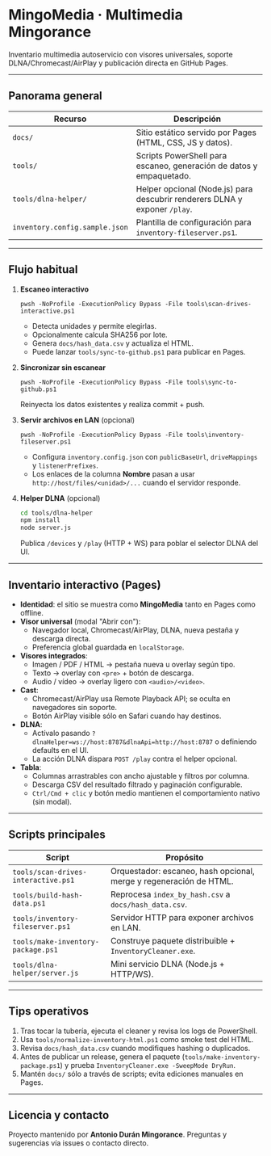 # MingoMedia · Multimedia Mingorance

Inventario multimedia autoservicio con visores universales, soporte DLNA/Chromecast/AirPlay y publicación directa en GitHub Pages.

---

## Panorama general

| Recurso | Descripción |
| --- | --- |
| `docs/` | Sitio estático servido por Pages (HTML, CSS, JS y datos). |
| `tools/` | Scripts PowerShell para escaneo, generación de datos y empaquetado. |
| `tools/dlna-helper/` | Helper opcional (Node.js) para descubrir renderers DLNA y exponer `/play`. |
| `inventory.config.sample.json` | Plantilla de configuración para `inventory-fileserver.ps1`. |

---

## Flujo habitual

1. **Escaneo interactivo**
   ```pwsh
   pwsh -NoProfile -ExecutionPolicy Bypass -File tools\scan-drives-interactive.ps1
   ```
   - Detecta unidades y permite elegirlas.
   - Opcionalmente calcula SHA256 por lote.
   - Genera `docs/hash_data.csv` y actualiza el HTML.
   - Puede lanzar `tools/sync-to-github.ps1` para publicar en Pages.

2. **Sincronizar sin escanear**
   ```pwsh
   pwsh -NoProfile -ExecutionPolicy Bypass -File tools\sync-to-github.ps1
   ```
   Reinyecta los datos existentes y realiza commit + push.

3. **Servir archivos en LAN** (opcional)
   ```pwsh
   pwsh -NoProfile -ExecutionPolicy Bypass -File tools\inventory-fileserver.ps1
   ```
   - Configura `inventory.config.json` con `publicBaseUrl`, `driveMappings` y `listenerPrefixes`.
   - Los enlaces de la columna **Nombre** pasan a usar `http://host/files/<unidad>/...` cuando el servidor responde.

4. **Helper DLNA** (opcional)
   ```bash
   cd tools/dlna-helper
   npm install
   node server.js
   ```
   Publica `/devices` y `/play` (HTTP + WS) para poblar el selector DLNA del UI.

---

## Inventario interactivo (Pages)

- **Identidad**: el sitio se muestra como **MingoMedia** tanto en Pages como offline.
- **Visor universal** (modal "Abrir con"):
  - Navegador local, Chromecast/AirPlay, DLNA, nueva pestaña y descarga directa.
  - Preferencia global guardada en `localStorage`.
- **Visores integrados**:
  - Imagen / PDF / HTML → pestaña nueva u overlay según tipo.
  - Texto → overlay con `<pre>` + botón de descarga.
  - Audio / vídeo → overlay ligero con `<audio>/<video>`.
- **Cast**:
  - Chromecast/AirPlay usa Remote Playback API; se oculta en navegadores sin soporte.
  - Botón AirPlay visible sólo en Safari cuando hay destinos.
- **DLNA**:
  - Actívalo pasando `?dlnaHelper=ws://host:8787&dlnaApi=http://host:8787` o definiendo defaults en el UI.
  - La acción DLNA dispara `POST /play` contra el helper opcional.
- **Tabla**:
  - Columnas arrastrables con ancho ajustable y filtros por columna.
  - Descarga CSV del resultado filtrado y paginación configurable.
  - `Ctrl/Cmd + clic` y botón medio mantienen el comportamiento nativo (sin modal).

---

## Scripts principales

| Script | Propósito |
| --- | --- |
| `tools/scan-drives-interactive.ps1` | Orquestador: escaneo, hash opcional, merge y regeneración de HTML. |
| `tools/build-hash-data.ps1` | Reprocesa `index_by_hash.csv` a `docs/hash_data.csv`. |
| `tools/inventory-fileserver.ps1` | Servidor HTTP para exponer archivos en LAN. |
| `tools/make-inventory-package.ps1` | Construye paquete distribuible + `InventoryCleaner.exe`. |
| `tools/dlna-helper/server.js` | Mini servicio DLNA (Node.js + HTTP/WS). |

---

## Tips operativos

1. Tras tocar la tubería, ejecuta el cleaner y revisa los logs de PowerShell.
2. Usa `tools/normalize-inventory-html.ps1` como smoke test del HTML.
3. Revisa `docs/hash_data.csv` cuando modifiques hashing o duplicados.
4. Antes de publicar un release, genera el paquete (`tools/make-inventory-package.ps1`) y prueba `InventoryCleaner.exe -SweepMode DryRun`.
5. Mantén `docs/` sólo a través de scripts; evita ediciones manuales en Pages.

---

## Licencia y contacto

Proyecto mantenido por **Antonio Durán Mingorance**. Preguntas y sugerencias vía issues o contacto directo.
